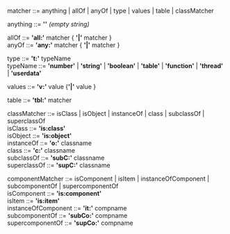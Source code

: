 matcher ::= anything | allOf | anyOf | type | values | table | classMatcher

anything ::= **''** _(empty string)_

allOf ::= **'all:'** matcher { **'|'** matcher }  
anyOf ::= **'any:'** matcher { **'|'** matcher }

type ::= **'t:'** typeName  
typeName ::= **'number'** | **'string'** | **'boolean'** | **'table'** | **'function'** | **'thread'** | **'userdata'**

values ::= **'v:'** value {**'|'** value }

table ::= **'tbl:'** matcher

classMatcher ::= isClass | isObject | instanceOf | class | subclassOf | superclassOf  
isClass ::= **'is:class'**  
isObject ::= **'is:object'**  
instanceOf ::= **'o:'** classname  
class ::= **'c:'** classname    
subclassOf ::= **'subC:'** classname  
superclassOf ::= **'supC:'** classname

componentMatcher ::= isComponent | isItem | instanceOfComponent |   subcomponentOf | supercomponentOf  
isComponent ::= **'is:component'**  
isItem ::= **'is:item'**  
instanceOfComponent ::= **'it:'** compname  
subcomponentOf ::= **'subCo:'** compname  
supercomponentOf ::= **'supCo:'** compname  

